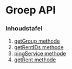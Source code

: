 Groep API
===========

### Inhoudstafel

1. [getGroup methode](/groep-API/method_getgroup.md)
2. [getRentIDs methode](/groep-API/method_getRentIDs.md)
3. [pingService methode](/groep-API/method_pingService.md)
4. [getRent methode](/groep-API/method_getRent.md)
